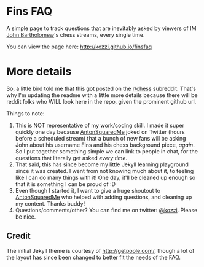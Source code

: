 # Fins FAQ
A simple page to track questions that are inevitably asked by viewers of IM [John Bartholomew](http://youtube.com/johnbartholomewchess)'s chess streams, every single time.

You can view the page here: http://kozzi.github.io/finsfaq

# More details
So, a little bird told me that this got posted on the [r/chess](http://reddit.com/r/chess) subreddit. That's why I'm updating the readme with a little more details because there will be reddit folks who WILL look here in the repo, given the prominent github url. 

Things to note:

1. This is NOT representative of my work/coding skill. I made it super quickly one day because [AntonSquaredMe](http://twitter.com/AntonSquareMe) joked on Twitter (hours before a scheduled stream) that a bunch of new fans will be asking John about his username Fins and his chess background piece, *again*. So I put together something simple we can link to people in chat, for the questions that literally get asked *every time*.
2. That said, this has since become my little Jekyll learning playground since it was created. I went from not knowing much about it, to feeling like I can do many things with it! One day, it'll be cleaned up enough so that it is something I can be proud of :D
3. Even though I started it, I want to give a huge shoutout to [AntonSquaredMe](http://twitter.com/AntonSquaredMe) who helped with adding questions, and cleaning up my content. Thanks buddy!
4. Questions/comments/other? You can find me on twitter: [@kozzi](http://twitter.com/kozzi). Please be nice.

## Credit
The initial Jekyll theme is courtesy of http://getpoole.com/, though a lot of the layout has since been changed to better fit the needs of the FAQ.
